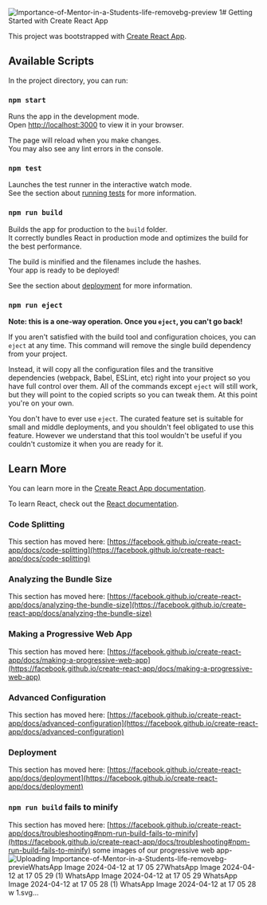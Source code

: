 ![Importance-of-Mentor-in-a-Students-life-removebg-preview 1](https://github.com/Harish119306/Potential-Maker/assets/124718353/fc731b88-89d2-4a7e-8a85-973a8c4327f9)# Getting Started with Create React App

This project was bootstrapped with [Create React App](https://github.com/facebook/create-react-app).

## Available Scripts

In the project directory, you can run:

### `npm start`

Runs the app in the development mode.\
Open [http://localhost:3000](http://localhost:3000) to view it in your browser.

The page will reload when you make changes.\
You may also see any lint errors in the console.

### `npm test`

Launches the test runner in the interactive watch mode.\
See the section about [running tests](https://facebook.github.io/create-react-app/docs/running-tests) for more information.

### `npm run build`

Builds the app for production to the `build` folder.\
It correctly bundles React in production mode and optimizes the build for the best performance.

The build is minified and the filenames include the hashes.\
Your app is ready to be deployed!

See the section about [deployment](https://facebook.github.io/create-react-app/docs/deployment) for more information.

### `npm run eject`

**Note: this is a one-way operation. Once you `eject`, you can't go back!**

If you aren't satisfied with the build tool and configuration choices, you can `eject` at any time. This command will remove the single build dependency from your project.

Instead, it will copy all the configuration files and the transitive dependencies (webpack, Babel, ESLint, etc) right into your project so you have full control over them. All of the commands except `eject` will still work, but they will point to the copied scripts so you can tweak them. At this point you're on your own.

You don't have to ever use `eject`. The curated feature set is suitable for small and middle deployments, and you shouldn't feel obligated to use this feature. However we understand that this tool wouldn't be useful if you couldn't customize it when you are ready for it.

## Learn More

You can learn more in the [Create React App documentation](https://facebook.github.io/create-react-app/docs/getting-started).

To learn React, check out the [React documentation](https://reactjs.org/).

### Code Splitting

This section has moved here: [https://facebook.github.io/create-react-app/docs/code-splitting](https://facebook.github.io/create-react-app/docs/code-splitting)

### Analyzing the Bundle Size

This section has moved here: [https://facebook.github.io/create-react-app/docs/analyzing-the-bundle-size](https://facebook.github.io/create-react-app/docs/analyzing-the-bundle-size)

### Making a Progressive Web App

This section has moved here: [https://facebook.github.io/create-react-app/docs/making-a-progressive-web-app](https://facebook.github.io/create-react-app/docs/making-a-progressive-web-app)

### Advanced Configuration

This section has moved here: [https://facebook.github.io/create-react-app/docs/advanced-configuration](https://facebook.github.io/create-react-app/docs/advanced-configuration)

### Deployment

This section has moved here: [https://facebook.github.io/create-react-app/docs/deployment](https://facebook.github.io/create-react-app/docs/deployment)

### `npm run build` fails to minify

This section has moved here: [https://facebook.github.io/create-react-app/docs/troubleshooting#npm-run-build-fails-to-minify](https://facebook.github.io/create-react-app/docs/troubleshooting#npm-run-build-fails-to-minify)
some images of our progressive web app-
![Uploading Importance-of-Mentor-in-a-Students-life-removebg-previe![WhatsApp Image 2024-04-12 at 17 05 27](https://github.com/Harish119306/Potential-Maker/assets/124718353/3b5a4dc6-9530-45b7-a288-7382ac2e14b3)![WhatsApp Image 2024-04-12 at 17 05 29 (1)](https://github.com/Harish119306/Potential-Maker/assets/124718353/a66ef26f-51e9-4dca-95b8-0b0065575d24)
![WhatsApp Image 2024-04-12 at 17 05 29](https://github.com/Harish119306/Potential-Maker/assets/124718353/dce51b05-2d3f-4305-9466-4439c4687c46)
![WhatsApp Image 2024-04-12 at 17 05 28 (1)](https://github.com/Harish119306/Potential-Maker/assets/124718353/41d71450-0fa4-43e9-8ec8-0f5d0bc4853f)
![WhatsApp Image 2024-04-12 at 17 05 28](https://github.com/Harish119306/Potential-Maker/assets/124718353/7b415b2c-8695-4586-a203-d2713da521bc)
w 1.svg…]()
